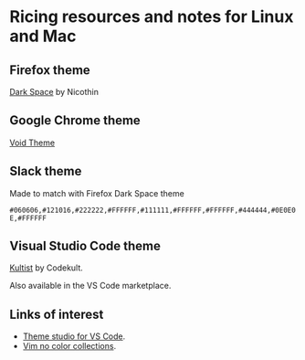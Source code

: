 # Ricing resources and notes for Linux and Mac

## Firefox theme

[Dark Space](https://addons.mozilla.org/en-US/firefox/addon/nicothin-space/) by Nicothin

## Google Chrome theme

[Void Theme](https://chrome.google.com/webstore/detail/void-theme-black-and-mini/kioklelcojgbjoljlilalgdcppkiioge)

## Slack theme

Made to match with Firefox Dark Space theme

`#060606,#121016,#222222,#FFFFFF,#111111,#FFFFFF,#FFFFFF,#444444,#0E0E0E,#FFFFFF`

## Visual Studio Code theme

[Kultist](https://github.com/codekult/kultist-color-theme) by Codekult.

Also available in the VS Code marketplace.

## Links of interest

- [Theme studio for VS Code](https://themes.vscode.one/).
- [Vim no color collections](https://github.com/mcchrish/vim-no-color-collections).
